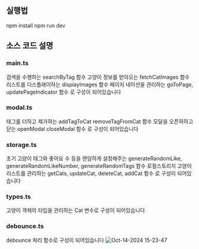 ## 실행법
npm install
npm run dev

## 소스 코드 설명

### main.ts
검색을 수행하는 searchByTag 함수
고양이 정보를 받아오는 fetchCatImages 함수
리스트를 디스플래이하는 displayImages 함수
페이지 네이션을 관리하는 goToPage, updatePageIndicator 함수
로 구성이 되어있습니다
### modal.ts
태그를 더하고 제가하는 addTagToCat removeTagFromCat 함수
모달을 오픈하하고 닫는 openModal closeModal 함수
로 구성이 되어있습니다

### storage.ts
초기 고양이 태그와 좋아요 수 등을 랜덤하게 설정해주는 generateRandomLike, generateRandomLikeNumber, generateRandomTags 함수
로컬스토리지 고양이 리스트를 관리하는 getCats, updateCat, deleteCat, addCat 함수
로 구성이 되어있습니다

### types.ts
고양이 객체의 타입을 관리하는 Cat 변수로 구성이 되어있습니다

### debounce.ts
debounce 처리 함수로 구성이 되어있습니다
![Oct-14-2024 15-23-47](https://github.com/user-attachments/assets/768c69e9-dd6f-41d3-95f5-dcce2dde34a4)


